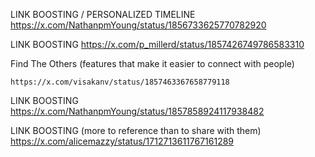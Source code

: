 LINK BOOSTING / PERSONALIZED TIMELINE
    https://x.com/NathanpmYoung/status/1856733625770782920

LINK BOOSTING
    https://x.com/p_millerd/status/1857426749786583310

Find The Others (features that make it easier to connect with people)
    
    https://x.com/visakanv/status/1857463367658779118


LINK BOOSTING
    https://x.com/NathanpmYoung/status/1857858924117938482

LINK BOOSTING (more to reference than to share with them)
    https://x.com/alicemazzy/status/1712713611767161289